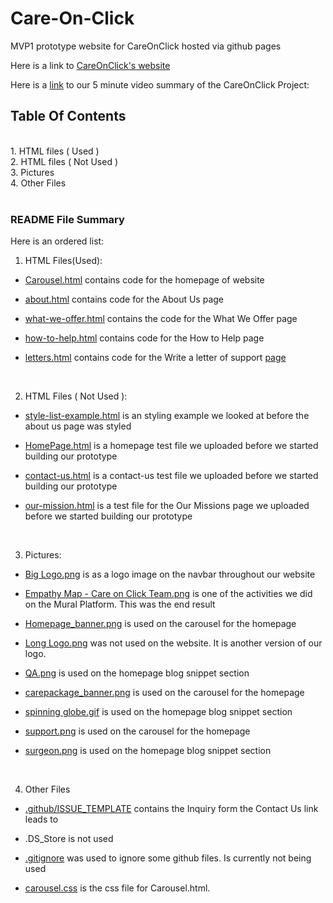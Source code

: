 # Care-On-Click
MVP1 prototype website for CareOnClick hosted via github pages

Here is a link to [CareOnClick's website](https://careonclick.github.io/Care-On-Click/Carousel.html) 

Here is a [link](https://www.youtube.com/watch?v=c950WlHejSU&feature=youtu.be) to our 5 minute video summary of the CareOnClick Project:





## Table Of Contents

<br />
1. HTML files ( Used )
<br />
2. HTML files ( Not Used )
<br />
3. Pictures
<br />
4. Other Files

<br />
<br />

### README File Summary
Here is an ordered list:
1. HTML Files(Used):
- [Carousel.html](https://github.com/CareOnClick/Care-On-Click/blob/main/Carousel.html) contains code for the homepage of website

- [about.html](https://github.com/CareOnClick/Care-On-Click/blob/main/about.html) contains code for the About Us page

- [what-we-offer.html](https://github.com/CareOnClick/Care-On-Click/blob/main/what-we-offer.html) contains the code for the What We Offer page

- [how-to-help.html](https://github.com/CareOnClick/Care-On-Click/blob/main/how-to-help.html) contains code for the How to Help page

- [letters.html](https://github.com/CareOnClick/Care-On-Click/blob/main/letters.html) contains code for the Write a letter of support [page](https://careonclick.glitch.me/submit-letter.html) 


<br />

2. HTML Files ( Not Used ):  

- [style-list-example.html](https://github.com/CareOnClick/Care-On-Click/blob/main/style-list-example.html) is an styling example we looked at before the about us page was styled

- [HomePage.html](https://github.com/CareOnClick/Care-On-Click/blob/main/HomePage.html) is a homepage test file we uploaded before we started building our prototype

- [contact-us.html](https://github.com/CareOnClick/Care-On-Click/blob/main/contact-us.html) is a contact-us test file we uploaded before we started building our prototype

- [our-mission.html](https://github.com/CareOnClick/Care-On-Click/blob/main/our-mission.html) is a test file for the Our Missions page we uploaded before we started building our prototype

<br />


3. Pictures:

- [Big Logo.png](https://github.com/CareOnClick/Care-On-Click/blob/main/Big%20Logo.png) is as a logo image on the navbar throughout our website

- [Empathy Map - Care on Click Team.png](https://github.com/CareOnClick/Care-On-Click/blob/main/Empathy%20Map%20-%20Care%20on%20Click%20Team.png) is one of the activities we did on the Mural Platform. This was the end result

- [Homepage_banner.png](https://github.com/CareOnClick/Care-On-Click/blob/main/Homepage_banner.png) is used on the carousel for the homepage 

- [Long Logo.png](https://github.com/CareOnClick/Care-On-Click/blob/main/Long%20Logo.png) was not used on the website. It is another version of our logo.

- [QA.png](https://github.com/CareOnClick/Care-On-Click/blob/main/QA.png) is used on the homepage blog snippet section

- [carepackage_banner.png](https://github.com/CareOnClick/Care-On-Click/blob/main/carepackage_banner.png) is used on the carousel for the homepage

- [spinning globe.gif](https://github.com/CareOnClick/Care-On-Click/blob/main/spinning%20globe.gif) is used on the homepage blog snippet section

- [support.png](https://github.com/CareOnClick/Care-On-Click/blob/main/support.png) is used on the carousel for the homepage 

- [surgeon.png](https://github.com/CareOnClick/Care-On-Click/blob/main/surgeon.png)  is used on the homepage blog snippet section


<br />


4. Other Files

- [.github/ISSUE_TEMPLATE](https://github.com/CareOnClick/Care-On-Click/tree/main/.github/ISSUE_TEMPLATE) contains the Inquiry form the Contact Us link leads to

- .DS_Store is not used

- [.gitignore](https://github.com/CareOnClick/Care-On-Click/blob/main/.gitignore) was used to ignore some github files. Is currently not being used


- [carousel.css](https://github.com/CareOnClick/Care-On-Click/blob/main/carousel.css) is the css file for Carousel.html.

<!-- This is a comment  --> 



